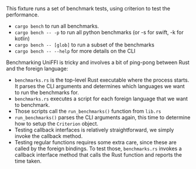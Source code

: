 This fixture runs a set of benchmark tests, using criterion to test the performance.

- `cargo bench` to run all benchmarks.
- `cargo bench -- -p` to run all python benchmarks (or -s for swift, -k for kotlin)
- `cargo bench -- [glob]` to run a subset of the benchmarks
- `cargo bench -- --help` for more details on the CLI

Benchmarking UniFFI is tricky and involves a bit of ping-pong between Rust and
the foreign language:

 - `benchmarks.rs` is the top-level Rust executable where the process starts.
   It parses the CLI arguments and determines which languages we want to run
   the benchmarks for.
 - `benchmarks.rs` executes a script for each foreign language that we want to benchmark.
 - Those scripts call the `run_benchmarks()` function from `lib.rs`
 - `run_benchmarks()` parses the CLI arguments again, this time to determine how to setup
   the `Criterion` object.
 - Testing callback interfaces is relatively straightforward, we simply invoke
   the callback method.
 - Testing regular functions requires some extra care, since these are called
   by the foreign bindings.  To test those, `benchmarks.rs` invokes a callback
   interface method that calls the Rust function and reports the time taken.
